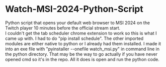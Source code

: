 # Watch-MSI-2024-Python-Script
Python script that opens your default web browser to MSI 2024 on the Twitch player 10 minutes before the official stream start.  
I couldn't get the tab scheduler chrome extension to work so this is what I came up with.
I had to do "pip install schedule".  The other imported modules are either native to python or I already had them installed.
I made it into an exe file with "pyinstaller --onefile watch_msi.py" in command line in the python directory.  That may be the way to go actually if you have never opened cmd so it's in the repo.
All it does is open and run the python code.  
